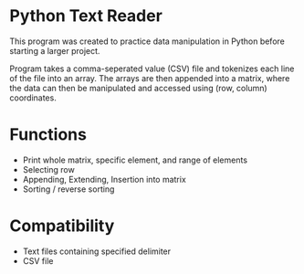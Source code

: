 # Python Text Reader

This program was created to practice data manipulation in Python before starting a larger project. 

Program takes a comma-seperated value (CSV) file and tokenizes each line of the file into an array. The arrays are then appended into a matrix, where the data can then be manipulated and accessed using (row, column) coordinates. 

# Functions
- Print whole matrix, specific element, and range of elements
- Selecting row 
- Appending, Extending, Insertion into matrix
- Sorting / reverse sorting

# Compatibility
- Text files containing specified delimiter 
- CSV file
